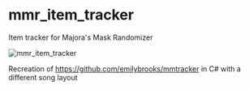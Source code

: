 # mmr_item_tracker
Item tracker for Majora's Mask Randomizer

![mmr_item_tracker](https://user-images.githubusercontent.com/54826845/113955450-600f8e00-97e1-11eb-8531-8b7d100242c2.png)

Recreation of https://github.com/emilybrooks/mmtracker in C# with a different song layout
